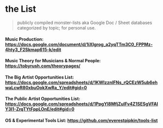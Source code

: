 # the List

> publicly compiled monster-lists aka Google Doc / Sheet databases categorized by topic; for personal use. 

#### Music Production: https://docs.google.com/document/d/1iXIgrog_a2yqTTm3C0_FPPMz-4hty3_F2Skmap615-k/edit

#### Music Theory for Musicians & Normal People: https://tobyrush.com/theorypages/

#### The Big Artist Opportunities List: https://docs.google.com/spreadsheets/d/1KWIzznlFNs_rQCEzW5ub6ehwaLcwR80xbuOokXwRa_Y/edit#gid=0

#### The Public Artist Opportunities List: https://docs.google.com/spreadsheets/d/1PpgYI8MfjZuIFv4Z1SESgVFAIY3l1-ZrqTYtFppLOnE/edit#gid=0

#### OS & Experimental Tools List: https://github.com/everestpipkin/tools-list
